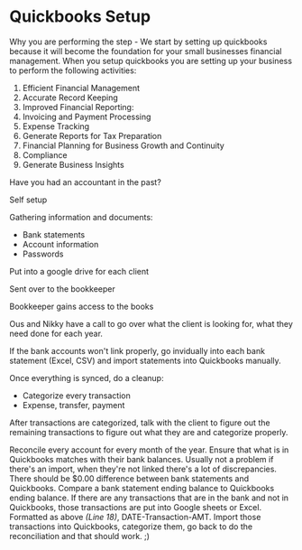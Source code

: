 # Quickbooks Setup

Why you are performing the step - We start by setting up quickbooks because it will become the foundation for your small businesses financial management. When you setup quickbooks you are setting up your business to perform the following activities:

1. Efficient Financial Management
2. Accurate Record Keeping
3. Improved Financial Reporting:&#x20;
4. Invoicing and Payment Processing
5. Expense Tracking
6. Generate Reports for Tax Preparation&#x20;
7. Financial Planning for Business Growth and Continuity
8. Compliance
9. Generate Business Insights

















Have you had an accountant in the past?

Self setup

Gathering information and documents:

* Bank statements
* Account information
* Passwords

Put into a google drive for each client

Sent over to the bookkeeper

Bookkeeper gains access to the books

Ous and Nikky have a call to go over what the client is looking for, what they need done for each year.

If the bank accounts won't link properly, go invidually into each bank statement (Excel, CSV) and import statements into Quickbooks manually.

Once everything is synced, do a cleanup:

* Categorize every transaction
* Expense, transfer, payment

After transactions are categorized, talk with the client to figure out the remaining transactions to figure out what they are and categorize properly.

Reconcile every account for every month of the year. Ensure that what is in Quickbooks matches with their bank balances. Usually not a problem if there's an import, when they're not linked there's a lot of discrepancies. There should be $0.00 difference between bank statements and Quickbooks. Compare a bank statement ending balance to Quickbooks ending balance. If there are any transactions that are in the bank and not in Quickbooks, those transactions are put into Google sheets or Excel. Formatted as above _(Line 18)_, DATE-Transaction-AMT. Import those transactions into Quickbooks, categorize them, go back to do the reconciliation and that should work. ;)
